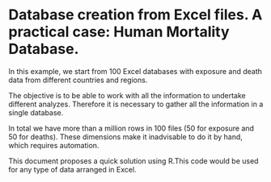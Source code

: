 # Database creation from Excel files. A practical case: Human Mortality Database.

In this example, we start from 100 Excel databases with exposure and death data from different countries and regions.

The objective is to be able to work with all the information to undertake different analyzes. Therefore it is necessary to gather all the information in a single database.

In total we have more than a million rows in 100 files (50 for exposure and 50 for deaths). These dimensions make it inadvisable to do it by hand, which requires automation.

This document proposes a quick solution using R.This code would be used for any type of data arranged in Excel.

